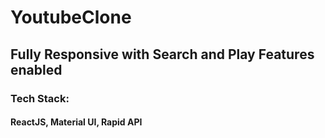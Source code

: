 # YoutubeClone

## Fully Responsive with Search and Play Features enabled

### Tech Stack: 
#### ReactJS, Material UI, Rapid API
